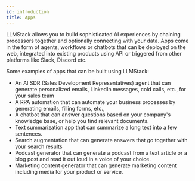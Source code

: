 ```yaml
---
id: introduction
title: Apps
---
```


LLMStack allows you to build sophisticated AI experiences by chaining processors together and optionally connecting with your data. Apps come in the form of agents, workflows or chatbots that can be deployed on the web, integrated into existing products using API or triggered from other platforms like Slack, Discord etc.

Some examples of apps that can be built using LLMStack:

- An AI SDR (Sales Development Representatives) agent that can generate personalized emails, LinkedIn messages, cold calls, etc., for your sales team
- A RPA automation that can automate your business processes by generating emails, filling forms, etc.,
- A chatbot that can answer questions based on your company's knowledge base, or help you find relevant documents.
- Text summarization app that can summarize a long text into a few sentences.
- Search augmentation that can generate answers that go together with your search results
- Podcast generator that can generate a podcast from a text article or a blog post and read it out loud in a voice of your choice.
- Marketing content generator that can generate marketing content including media for your product or service.

